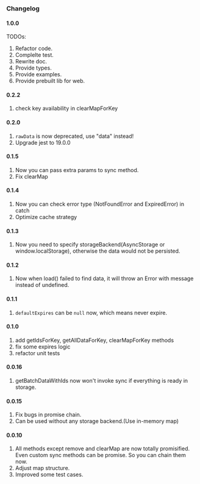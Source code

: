 ### Changelog

#### 1.0.0

TODOs:

1. Refactor code.
2. Complelte test.
3. Rewrite doc.
4. Provide types.
5. Provide examples.
6. Provide prebuilt lib for web.

#### 0.2.2

1. check key availability in clearMapForKey

#### 0.2.0

1. `rawData` is now deprecated, use "data" instead!
2. Upgrade jest to 19.0.0

#### 0.1.5

1. Now you can pass extra params to sync method.
2. Fix clearMap

#### 0.1.4

1. Now you can check error type (NotFoundError and ExpiredError) in catch
2. Optimize cache strategy

#### 0.1.3

1. Now you need to specify storageBackend(AsyncStorage or window.localStorage), otherwise the data would not be persisted.

#### 0.1.2

1. Now when load() failed to find data, it will throw an Error with message instead of undefined.

#### 0.1.1

1. `defaultExpires` can be `null` now, which means never expire.

#### 0.1.0

1. add getIdsForKey, getAllDataForKey, clearMapForKey methods
2. fix some expires logic
3. refactor unit tests

#### 0.0.16

1. getBatchDataWithIds now won't invoke sync if everything is ready in storage.

#### 0.0.15

1. Fix bugs in promise chain.
2. Can be used without any storage backend.(Use in-memory map)

#### 0.0.10

1. All methods except remove and clearMap are now totally promisified. Even custom sync methods can be promise. So you can chain them now.
2. Adjust map structure.
3. Improved some test cases.

